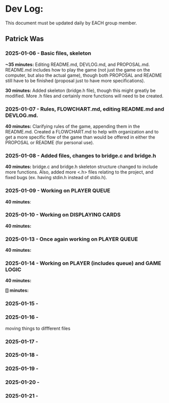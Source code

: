 # Dev Log:

This document must be updated daily by EACH group member.

## Patrick Was

### 2025-01-06 - Basic files, skeleton

**~35 minutes:** Editing README.md, DEVLOG.md, and PROPOSAL.md. README.md includes how to play the game (not just the game on the computer, but also the actual game), though both PROPOSAL and README still have to be finished (proposal just to have more specifications). 

**30 minutes:** Added skeleton (bridge.h file), though this might greatly be modified. More .h files and certainly more functions will need to be created. 

### 2025-01-07 - Rules, FLOWCHART.md, editing README.md and DEVLOG.md.

**40 minutes:** Clarifying rules of the game, appending them in the README.md. Created a FLOWCHART.md to help with organization and to get a more specific flow of the game than would be offered in either the PROPOSAL or README (for personal use). 

### 2025-01-08 - Added files, changes to bridge.c and bridge.h

**40 minutes:** bridge.c and bridge.h skeleton structure changed to include more functions. Also, added more <.h> files relating to the project, and fixed bugs (ex. having stdin.h instead of stdio.h). 

### 2025-01-09 - Working on PLAYER QUEUE 

**40 minutes**: 

### 2025-01-10 - Working on DISPLAYING CARDS

**40 minutes:**

### 2025-01-13 - Once again working on PLAYER QUEUE

**40 minutes:**

### 2025-01-14 - Working on PLAYER (includes queue) and GAME LOGIC

**40 minutes:**

**[] minutes:**

### 2025-01-15 - 

### 2025-01-16 - 

moving things to diffferent files

### 2025-01-17 -

### 2025-01-18 -

### 2025-01-19 - 

### 2025-01-20 - 

### 2025-01-21 -
